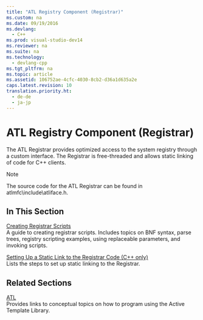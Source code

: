 ```yaml
---
title: "ATL Registry Component (Registrar)"
ms.custom: na
ms.date: 09/19/2016
ms.devlang: 
  - C++
ms.prod: visual-studio-dev14
ms.reviewer: na
ms.suite: na
ms.technology: 
  - devlang-cpp
ms.tgt_pltfrm: na
ms.topic: article
ms.assetid: 106752ae-4cfc-4030-8cb2-d36a1d635a2e
caps.latest.revision: 10
translation.priority.ht: 
  - de-de
  - ja-jp
---
```

# ATL Registry Component (Registrar)
The ATL Registrar provides optimized access to the system registry through a custom interface. The Registrar is free-threaded and allows static linking of code for C++ clients.  
  
> [!NOTE]
>  The source code for the ATL Registrar can be found in atlmfc\include\atliface.h.  
  
## In This Section  
 [Creating Registrar Scripts](../vs140/Creating-Registrar-Scripts.md)  
 A guide to creating registrar scripts. Includes topics on BNF syntax, parse trees, registry scripting examples, using replaceable parameters, and invoking scripts.  
  
 [Setting Up a Static Link to the Registrar Code (C++ only)](../vs140/Setting-Up-a-Static-Link-to-the-Registrar-Code--C---Only-.md)  
 Lists the steps to set up static linking to the Registrar.  
  
## Related Sections  
 [ATL](../vs140/Active-Template-Library--ATL--Concepts.md)  
 Provides links to conceptual topics on how to program using the Active Template Library.